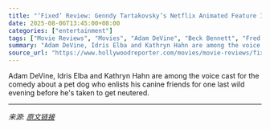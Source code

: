```yaml
---
title: "‘Fixed’ Review: Genndy Tartakovsky’s Netflix Animated Feature Is a Hilariously Dirty Delight"
date: 2025-08-06T13:45:00+08:00
categories: ["entertainment"]
tags: ["Movie Reviews", "Movies", "Adam DeVine", "Beck Bennett", "Fred Armisen", "Hotel Transylvania", "Idris Elba", "Kathryn Hahn"]
summary: "Adam DeVine, Idris Elba and Kathryn Hahn are among the voice cast for the comedy about a pet dog who enlists his canine friends for one last wild evening before he's taken to get neutered."
source_url: "https://www.hollywoodreporter.com/movies/movie-reviews/fixed-review-genndy-tartakovsky-netflix-1236333834/"
---
```


Adam DeVine, Idris Elba and Kathryn Hahn are among the voice cast for the comedy about a pet dog who enlists his canine friends for one last wild evening before he's taken to get neutered.

---

*来源: [原文链接](https://www.hollywoodreporter.com/movies/movie-reviews/fixed-review-genndy-tartakovsky-netflix-1236333834/)*

